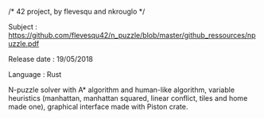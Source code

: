/* 42 project, by flevesqu and nkrouglo */

Subject : https://github.com/flevesqu42/n_puzzle/blob/master/github_ressources/npuzzle.pdf

Release date : 19/05/2018

Language : Rust

N-puzzle solver with A\* algorithm and human-like algorithm, variable heuristics (manhattan, manhattan squared, linear conflict, tiles and home made one), graphical interface made with Piston crate.

